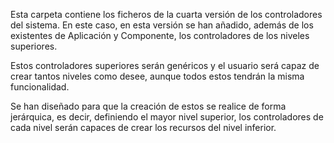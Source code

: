 Esta carpeta contiene los ficheros de la cuarta versión de los controladores del sistema.  En este caso, en esta versión se han añadido, además de los existentes de Aplicación y Componente, los controladores de los niveles superiores.

Estos controladores superiores serán genéricos y el usuario será capaz de crear tantos niveles como desee, aunque todos estos tendrán la misma funcionalidad.

Se han diseñado para que la creación de estos se realice de forma jerárquica, es decir, definiendo el mayor nivel superior, los controladores de cada nivel serán capaces de crear los recursos del nivel inferior.